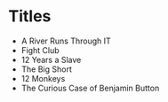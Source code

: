 # Titles

- A River Runs Through IT
- Fight Club
- 12 Years a Slave
- The Big Short
- 12 Monkeys
- The Curious Case of Benjamin Button 
